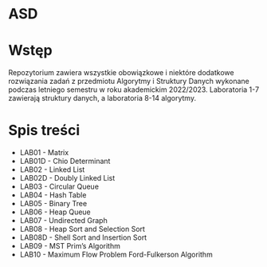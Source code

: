 # ASD

# Wstęp
Repozytorium zawiera wszystkie obowiązkowe i niektóre dodatkowe rozwiązania zadań z przedmiotu Algorytmy i Struktury Danych wykonane podczas letniego semestru w roku akademickim 2022/2023. Laboratoria 1-7 zawierają struktury danych, a laboratoria 8-14 algorytmy.

# Spis treści
* LAB01 - Matrix
* LAB01D - Chio Determinant
* LAB02 - Linked List
* LAB02D - Doubly Linked List
* LAB03 - Circular Queue
* LAB04 - Hash Table
* LAB05 - Binary Tree
* LAB06 - Heap Queue
* LAB07 - Undirected Graph
* LAB08 - Heap Sort and Selection Sort
* LAB08D - Shell Sort and Insertion Sort
* LAB09 - MST Prim’s Algorithm
* LAB10 - Maximum Flow Problem Ford-Fulkerson Algorithm